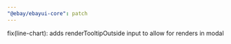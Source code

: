 ```yaml
---
"@ebay/ebayui-core": patch
---
```


fix(line-chart): adds renderTooltipOutside input to allow for renders in modal
